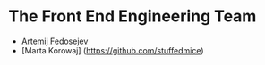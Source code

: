 # The Front End Engineering Team

+ [Artemij Fedosejev](https://github.com/frontendinstructor)
+ [Marta Korowaj] (https://github.com/stuffedmice)
